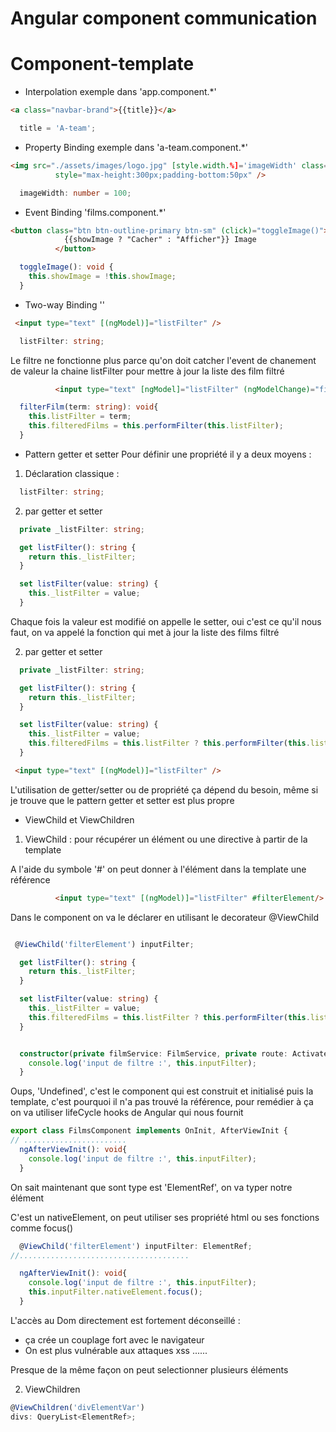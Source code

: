 Angular component communication
===============================

# Component-template #

* Interpolation exemple dans 'app.component.*'
```html
<a class="navbar-brand">{{title}}</a>
```
```typeScript
  title = 'A-team';
```
* Property Binding exemple dans 'a-team.component.*'
```html
<img src="./assets/images/logo.jpg" [style.width.%]='imageWidth' class="img-responsive center-block"
          style="max-height:300px;padding-bottom:50px" />
```
```typeScript
  imageWidth: number = 100;
```
* Event Binding 'films.component.*'
```html
<button class="btn btn-outline-primary btn-sm" (click)="toggleImage()">
            {{showImage ? "Cacher" : "Afficher"}} Image
          </button>
```
```typeScript
  toggleImage(): void {
    this.showImage = !this.showImage;
  }
```
* Two-way Binding ''
```html
 <input type="text" [(ngModel)]="listFilter" />
```
```typeScript
  listFilter: string;
```

Le filtre ne fonctionne plus parce qu'on doit catcher l'event de chanement de valeur la chaine listFilter pour mettre à jour la liste des film filtré

```html
          <input type="text" [ngModel]="listFilter" (ngModelChange)="filterFilm($event)"/>
```
```typeScript
  filterFilm(term: string): void{
    this.listFilter = term;
    this.filteredFilms = this.performFilter(this.listFilter);
  }
```
* Pattern getter et setter
Pour définir une propriété il y a deux moyens :

1. Déclaration classique :
```typeScript
  listFilter: string;
```
2. par getter et setter
```typeScript
  private _listFilter: string;

  get listFilter(): string {
    return this._listFilter;
  }

  set listFilter(value: string) {
    this._listFilter = value;
  }
```

Chaque fois la valeur est modifié on appelle le setter, oui c'est ce qu'il nous faut, on va  appelé la fonction qui met à jour la liste des films filtré

2. par getter et setter
```typeScript
  private _listFilter: string;

  get listFilter(): string {
    return this._listFilter;
  }

  set listFilter(value: string) {
    this._listFilter = value;
    this.filteredFilms = this.listFilter ? this.performFilter(this.listFilter) : this.films;
  }
```
```html
 <input type="text" [(ngModel)]="listFilter" />
```

L'utilisation de getter/setter ou de propriété ça dépend du besoin, même si je trouve que le pattern getter et setter est plus propre

* ViewChild et ViewChildren
1. ViewChild : 
pour récupérer un élément ou une directive à partir de la template 

A l'aide du symbole '#' on peut donner à l'élément dans la template une référence

```html
          <input type="text" [(ngModel)]="listFilter" #filterElement/>
```
Dans le component on va le déclarer en utilisant le decorateur @ViewChild

```typeScript

 @ViewChild('filterElement') inputFilter;

  get listFilter(): string {
    return this._listFilter;
  }

  set listFilter(value: string) {
    this._listFilter = value;
    this.filteredFilms = this.listFilter ? this.performFilter(this.listFilter) : this.films;
  }


  constructor(private filmService: FilmService, private route: ActivatedRoute) {
    console.log('input de filtre :', this.inputFilter);
  }
  ```
Oups, 'Undefined', c'est le component qui est construit et initialisé puis la template, c'est pourquoi il n'a pas trouvé la référence, pour remédier à ça on va utiliser lifeCycle hooks de Angular qui nous fournit 

```typeScript
export class FilmsComponent implements OnInit, AfterViewInit {
// .......................
  ngAfterViewInit(): void{
    console.log('input de filtre :', this.inputFilter);
  }

```
On sait maintenant que sont type est 'ElementRef', on va typer notre élément

C'est un nativeElement, on peut utiliser ses propriété html ou ses fonctions comme focus()

```typeScript
  @ViewChild('filterElement') inputFilter: ElementRef;
//......................................

  ngAfterViewInit(): void{
    console.log('input de filtre :', this.inputFilter);
    this.inputFilter.nativeElement.focus();
  }
```

L'accès au Dom directement est fortement déconseillé : 
- ça crée un couplage fort avec le navigateur 
- On est plus vulnérable aux attaques xss
......

Presque de la même façon on peut selectionner plusieurs éléments 

2. ViewChildren

```typeScript
@ViewChildren('divElementVar')
divs: QueryList<ElementRef>;
```

